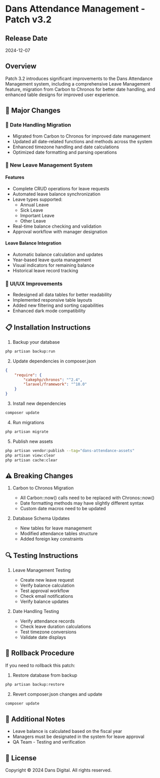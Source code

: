 # Dans Attendance Management - Patch v3.2

## Release Date
2024-12-07

## Overview
Patch 3.2 introduces significant improvements to the Dans Attendance Management system, including a comprehensive Leave Management feature, migration from Carbon to Chronos for better date handling, and enhanced table designs for improved user experience.

## 🔨 Major Changes

### 📅 Date Handling Migration
- Migrated from Carbon to Chronos for improved date management
- Updated all date-related functions and methods across the system
- Enhanced timezone handling and date calculations
- Optimized date formatting and parsing operations

### 🌟 New Leave Management System
#### Features
- Complete CRUD operations for leave requests
- Automated leave balance synchronization
- Leave types supported:
  - Annual Leave
  - Sick Leave
  - Important Leave
  - Other Leave
- Real-time balance checking and validation
- Approval workflow with manager designation

#### Leave Balance Integration
- Automatic balance calculation and updates
- Year-based leave quota management
- Visual indicators for remaining balance
- Historical leave record tracking

### 🎨 UI/UX Improvements
- Redesigned all data tables for better readability
- Implemented responsive table layouts
- Added new filtering and sorting capabilities
- Enhanced dark mode compatibility

## 📋 Installation Instructions

1. Backup your database
```bash
php artisan backup:run
```

2. Update dependencies in composer.json
```json
{
    "require": {
        "cakephp/chronos": "^2.4",
        "laravel/framework": "^10.0"
    }
}
```

3. Install new dependencies
```bash
composer update
```

4. Run migrations
```bash
php artisan migrate
```

5. Publish new assets
```bash
php artisan vendor:publish --tag="dans-attendance-assets"
php artisan view:clear
php artisan cache:clear
```

## ⚠️ Breaking Changes
1. Carbon to Chronos Migration
   - All Carbon::now() calls need to be replaced with Chronos::now()
   - Date formatting methods may have slightly different syntax
   - Custom date macros need to be updated

2. Database Schema Updates
   - New tables for leave management
   - Modified attendance tables structure
   - Added foreign key constraints

## 🔍 Testing Instructions
1. Leave Management Testing
   - Create new leave request
   - Verify balance calculation
   - Test approval workflow
   - Check email notifications
   - Verify balance updates

2. Date Handling Testing
   - Verify attendance records
   - Check leave duration calculations
   - Test timezone conversions
   - Validate date displays

## 🔄 Rollback Procedure
If you need to rollback this patch:

1. Restore database from backup
```bash
php artisan backup:restore
```

2. Revert composer.json changes and update
```bash
composer update
```

## 📝 Additional Notes
- Leave balance is calculated based on the fiscal year
- Managers must be designated in the system for leave approval
- QA Team - Testing and verification

## 📄 License
Copyright © 2024 Dans Digital. All rights reserved.

